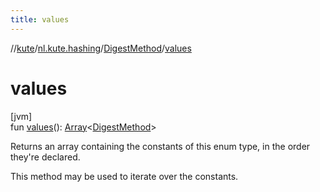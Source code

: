 ```yaml
---
title: values
---
```

//[kute](../../../index.html)/[nl.kute.hashing](../index.html)/[DigestMethod](index.html)/[values](values.html)



# values



[jvm]\
fun [values](values.html)(): [Array](https://kotlinlang.org/api/latest/jvm/stdlib/kotlin/-array/index.html)&lt;[DigestMethod](index.html)&gt;



Returns an array containing the constants of this enum type, in the order they're declared.



This method may be used to iterate over the constants.




